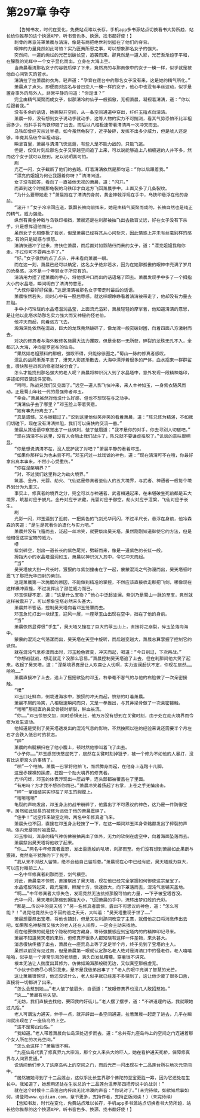 # 第297章 争夺
        【告知书友，时代在变化，免费站点难以长存，手机app多书源站点切换看书大势所趋，站长给你推荐的这个换源APP，听书音色多、换源、找书都好使！】
       刺骨的寒意笼罩萧晨与清清，像是有两把绝世利剑抵在了他们的脊背。
       眼神的力量竟然如此可怕？实乃匪夷所思之事，可以想象那名女子的强大。
       突然间，一道的绚烂的光芒划破长空，追袭而来。那竟然是一道人影，光芒渐渐趋于平和，在朦胧的光辉中一个女子显化而出，立身在大海上空。
       当萧晨看清那名女子的容貌后停了下来，竟然真的与那画像中的女子一模一样，似乎就是被他自心间斩灭的若水。
       清清拉了拉萧晨的衣角，轻声道：“孕育在莲台中的那名女子没有来，这是她的精气所化。”
       萧晨点了点头。即便面对这名与昔日恋人一模一样的女子，他心中也没有半丝波动，似乎是置身事外的局外人，非常平静的问道：“你是谁？”
       完全由精气凝聚而成女子，似那清冷的仙子一般孤傲，无视萧晨，凝视着清清，道：“你以后跟着我。”
       没有多余的话语，她撕裂开空间，从一条空间通道中穿出，纤纤玉指点向清清。
       萧晨一惊，没有想到女子说动手就动手，这等人物的实力不可揣测，看其气势恐怕不比半祖弱多少。他抖手将乌铁印砸了出去，而后以八相极速带着清清再一次冲天而去。
       乌铁印曾经灭杀过半祖，如今虽然龟裂了，近乎破碎，发挥不出多少威力，但是唬人还足够，毕竟其品级令半祖动容。
       瞬息百里，萧晨与清清飞快远遁，有些人是不能力敌的，只能飞逃。
       但是，仅仅片刻后那名女子又穿越空间追了上来，可以说能够追上八相极速的人并不多，然而这个女子就可以做到，足以说明其可怕。
       刷
       光芒一闪，女子截断了他们的去路，盯着清清依然是那句话：“你以后跟着我。”
       “漂亮的姐姐为何让我跟着你呀？”清清问道。
       女子没有回答，看向了一直被他无视的萧晨，道：“闪开。”
       而直到这个时候那龟裂的乌铁印才自远方飞回萧晨手中，上面又多了几条裂纹。
       “为什么要带她走？”萧晨挡在了清清的身前，黄金神戟浮现在手中，乌铁印悬浮在他的身前。
       “滚开！”女子冷冷回应道，飘飘长袖向前挥来，她是由精气凝聚而成的，长袖自然也是纯正的精气，威力强绝。
       纵然有黄金神戟与乌铁印相挡，萧晨还是在刹那被抽飞出去数百丈远，好在女子没有下杀手，只是想挥退他而已。
       虽然女子长相像极了若水，但是萧晨已经将其从心间斩灭，因此情感上并未有丝毫别样的感觉，有的只是疑惑与愤怒。
       清清快速冲了过来，搀扶住萧晨，而后面对如影随行而来的女子，道：“漂亮姐姐我和你走，不过你可不要再出手了。”
       “好。”女子傲然的点了点头，并未看向萧晨一眼。
       而在这一刻，萧晨已经可以确定，这名女子绝非若水，因为在她那孤傲的眼神中充满了岁月的沧桑感，决不是一个年轻女子所应有的。
       清清用力捏了捏萧晨的手心，将他想冲口而出的话语堵了回去。萧晨发现手中多了一个拇指大小的水晶塔，瞬间明白了清清的意思。
       “大叔你要好好保重。”这是清清被那名女子带走时最后的话语。
       萧晨怅然若失，同时心中有一股屈辱感，就这样眼睁睁看着清清被带走了，他却没有力量去拦阻。
       手中小巧玲珑的水晶塔温润晶莹，上面流光溢彩，萧晨轻轻的摩挲着，他知道清清的意思，是让他以此塔求助那名实力强大而又神秘的怪老伯。
       他冲天而起，向着远方飞去。
       瀚海深处依然在混战，巨大的龙珠竟然破碎了，像龙魂一般突破封困，向着四面八方激射而去。
       对决的修真者与海外散修各施展大法力攫取，但是全都一无所获，碎裂的龙珠无孔不入，全都沉入大海，冲向星罗密布的仙岛。
       “果然如老祖预料的那般，强取不得，只能徐徐图之。”蜀山一脉的修真者感叹。
       混乱的战局渐渐平息了，漫天人影逐渐散去，大海中漂浮着很多的尸体，血水招来一群群鲨鱼，很快那些战死的修者就被分食了。
       怎么才能找到那名强大的老人呢？萧晨将神识沉入到了水晶塔中，意外发现一段精神烙印，讲述如何驭使这件宝物。
       “呵呵，陈战兄我们又见面了。”远空一道人影飞快冲来，来人丰神如玉，一身紫衣随风而动，正是蜀山年轻一代的最强修者邓玉。
       “幸会。”萧晨虽然对他没什么好感，但也不想现在与之动手。
       “清清仙子去了哪里？”邓玉脸上带着笑意。
       “她有事先行离去了。”
       “真是遗憾，又与她错过了。”说到这里他似笑非笑的看着萧晨，道：“陈兄修为精湛，不如我们切磋下，现在没有清清拦阻，我们可以痛快的交流一番。”
       萧晨从其话语中察觉出了一丝讽刺，皱了皱眉道：“我不是你的对手，你去寻别人切磋吧。”
       “现在清清不在这里，没有人会阻止我们战斗了，陈兄就不要谦虚推脱了。”讥讽的意味很明显。
       “你是想说清清不在，没人庇护我了对吧？”萧晨平静的看着邓玉。
       “如果你那样认为也未尝不可。”邓玉闪过一丝戏谑的神色，道：“现在清清可不在哦，你最好拿出真本事来，不然小心受重伤。”
       “你在涅槃境界？”
       “对，不过我们这里称之为劫火境界。”
       筑基、金丹、元婴、劫火、飞仙这是修真者至仙人的五大境界，与武者、神通者一般每个境界划分为九重天。
       事实上，修真者的境界之分，完全可以与神通者、武者相通起来，在未堪破生死前都是五大境界，筑基对应于蜕凡，金丹对应于识藏，元婴对应于御空，劫火对应于涅槃，飞仙对应于长生。
       刷
       光影一闪，邓玉逼到了近前，一把紫色的飞剑光华闪闪，不过半尺长，悬浮在身前，他冷森森的笑道：“是生是死看你的造化与实力吧。”
       萧晨并没有飞遁而去，泛起一丝冷笑，就要祭出昊天塔，虽然刚刚知道御使它的方法，但是他相信这宗宝物的威力。
       哧
       紫剑碎空，划出一道长长的紫色尾光，劈斩而来，像是一道紫色的长虹一般。
       拇指大小的水晶塔温润如玉，萧晨以神识沉入其中，令它冲天而起。
       “当”
       昊天塔放大到一尺长时，狠狠的与紫剑撞击在了一起，蒙蒙混沌之气弥漫而出，昊天塔顿时震飞了那把光华四射的紫剑。
       这是萧晨第一次施展的原因，不能做到精准的掌控，不然应该直接收走那把飞剑，哪像现在这样横冲直撞，不过发挥出了部位威力而已。
       邓玉惊疑不定，道：“这是什么宝物？”他心中泛起波澜，紫剑乃是蜀山一脉的至宝，竟然就这样被震开了，可以想象宝塔必然来头甚大。
       萧晨并不答话，控制昊天塔向着邓玉笼罩而去。
       邓玉急忙打出一块绿玉，迎风一展，一座翠玉山出现在空中，挡在了他的身前。
       “当”
       萧晨依然显得很“手生”，昊天塔又撞在了巨大的翠玉山上，直接将之崩裂，碎玉坠落向海中。
       蒙蒙的混沌之气荡漾而出，昊天塔在天空中旋转，而后越变越大，萧晨总算掌握了控制它的诀窍。
       就在混沌气息弥漫而出时，邓玉脸色骤变，冲天而起，喝道：“今日别过，下次再战。”
       “你想战就战，想走就走？没那么容易。”萧晨控制昊天塔追了上去，但在刹那间他大笑了起来，收起了昊天塔，道：“涅槃境界真是让人欢喜让人忧啊，实力波澜起伏不定，你现在居然……哈哈……”
       萧晨直接冲了上去，追上了摇摇欲坠的邓玉，右拳毫不客气的与他的右脸做了一次亲密接触。
       “噗”
       邓玉口吐鲜血，倒栽进海水中，狼狈的冲天而起，愤怒的盯着萧晨。
       萧晨不屑的冷笑，八相极速瞬间而只，又是一拳轰出，与其鼻梁骨做了一次亲密接触。
       “喀嚓”那挺直的鼻梁骨顿时断裂，鲜血长流。
       “你……”邓玉惊怒交加，同时恐惧无比，他万万没有想到在关键时刻，由于处在劫火境界而令修为发生波动。
       他知道是受到了昊天塔透发出的混沌气息的影响，不然按照以往的经验来说还需要半个月左右才会跌入低谷时的状态。
       “砰”
       萧晨的右腿横扫在了他小腹上，顿时然他惨叫着飞了出去。
       “小子你……”邓玉感觉快憋屈死了，居然在关键时刻掉链子，被一个修为不如他的人暴打，没有比这更窝火的事情了。
       “啪”一个甩抽，萧晨一巴掌将他拍飞，而后腾身而起，在他身上连踏十几脚。
       这是赤裸裸的蹂虐，狂殴一个劫火境界的修真者。
       光华闪烁，邓玉的体表浮现出一层战甲，连头部都被覆盖在了里面。
       “有用吗？方才我不想杀你而已。”萧晨冷笑着扬起了右掌，上苍之手无情出击。
       “砰”一掌结结实实印在了邓玉的胸膛上。
       “喀嚓喀嚓”
       龟裂的声响发出，邓玉身上的战甲崩碎了，他露出了不可思议的神色，这乃是一件防御宝甲，居然如此轻易的被修为远低于他的萧晨震碎了。
       “住手！”远空传来破空之响，两名中年修真者飞来。
       萧晨头也不回，直接在邓玉身上轻按了一下，在这一瞬间邓玉浑身骨骼都发出了碎裂的声响，体内元婴同时被震裂。
       邓玉惨叫，浑身的精气神仿佛被抽离出了体外，无力的软倒在虚空中，向着海面坠落而去。
       萧晨祭出昊天塔将他收了起来。
       “你……”两名中年修真者震怒，发出雷霆般的吼啸，刹那而至。他们没有想到萧晨如此果断与狠辣，竟然毫不犹豫的下了死手。
       “我从来不对敌人留情，绝不会给自己留后患。”萧晨现在心中已经有底，昊天塔威力巨大，可以应付眼前二人。
       一名中年修真者刹那而至，剑气横空。
       对此，萧晨毫不惊慌，直接祭出了昊天塔，现在他已经完全掌握如何御使这宗至宝了。
       水晶塔旋转起来，霞光璀璨，照耀十方，快速放大，向下罩落而去，混沌气息铺天盖地。
       “啊……”中年修真者大惊失色，发现竟然无法抗拒那股可怕的力量，一下子被宝塔吞没。
       光华一闪，昊天塔刹那缩到拇指大小，飞回萧晨的手中，流转出梦幻般的光彩。
       “那是……传说中的昊天塔？”另一名修真者震惊，露出不可思议的神色，道：“怎么可能？！”说完他竟然头也不回的逃之夭夭，大叫着：“昊天塔重现于世了……”
       萧晨想要祭出宝塔，将他也镇封，但是又在刹那间改变了主意，就借他之口将消息传出去吧，如果那名神秘而又强大的老人还在人间界，一定会主动来找他。
       现在他要做的就是找个隐秘的地方藏身，等待强援感应到宝塔内的的精神印记寻来。
       萧晨不知道昊天塔的来历，但修真界很多人都知晓有这样一件圣物，来头甚大。
       消息很快传播了出去，萧晨在一座荒岛上等了足足半个月，终于见到了宝塔的主人。
       虽然以前没有见过面，但是萧晨第一眼就认定那名老人绝对是清清口中的怪老伯，老人嘻嘻哈哈，似乎是一个非常乐观的老顽童，满头白发乱糟糟，穿着很不讲究。
       根本无法让人揣度出其修为，仿佛如瀚海那般磅无边，又似真空那般虚无。
       “小伙子你费尽心机引我来，是不是我徒弟出事了？”老人的眼中充满了智慧的光芒。
       这让萧晨很惊讶，他还没说什么，老人似乎就已经差不多猜到了，这让他少废了很多口舌，直接将一切都讲了出来。
       “怎么会惹到她……”老人皱了皱眉头，自语道：“放眼修真界也没几人敢招惹她。”
       “这……”萧晨有些失望。
       “无妨，我们直接去找他，要回我的好徒儿。”老人摆了摆手，道：“不讲道理的话，我就跟她过几招。”
       老人可谓法力通天，伸手一点，就开辟出一条空间通道，拉着萧晨一起走了进去，几乎在瞬间就出现在了一座仙岛的上空。
       “这不是蜀山仙岛。”
       “我知道。”老人带着萧晨向仙岛深处迈步而去，道：“总共有九座岛屿上的空间之门连通着那个女人所在的次元空间。”
       “怎么会这样？”萧晨很不解。
       “九座仙岛代表了修真界九大宗派，那个女人来头大的吓人，她在看护通天死桥，保障修真界与人间界贯通。”
       说话间他们步入了这座岛屿上的空间之门，而后光芒一闪出现在十二品莲台所在地次元空间中。
       “居然被她寻到了十二品莲台，这似乎比长生界那个佛陀的至宝更胜一筹，因为它还处在生长中。我知道了，她想用还处在生长总的十二品莲台温养那四把传说中的战剑！”
       就在这个时候十二品莲台内传出无比冷漠的声音：“你说对了。”(未完待续，如欲知后事如何，请登陆www.qidian.com，章节更多，支持作者，支持正版阅读！)（未完待续）
       【告知书友，时代在变化，免费站点难以长存，手机app多书源站点切换看书大势所趋，站长给你推荐的这个换源APP，听书音色多、换源、找书都好使！】